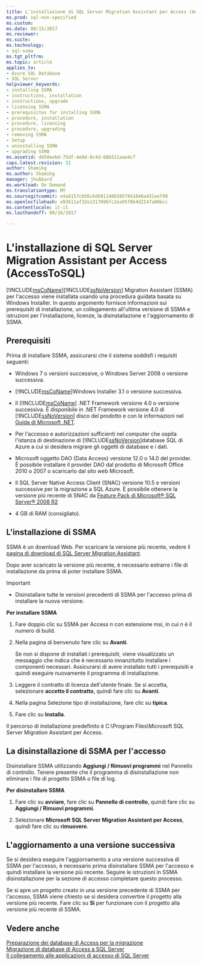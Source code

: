 ```yaml
---
title: L'installazione di SQL Server Migration Assistant per Access (AccessToSQL) | Documenti Microsoft
ms.prod: sql-non-specified
ms.custom: 
ms.date: 08/15/2017
ms.reviewer: 
ms.suite: 
ms.technology:
- sql-ssma
ms.tgt_pltfrm: 
ms.topic: article
applies_to:
- Azure SQL Database
- SQL Server
helpviewer_keywords:
- installing SSMA
- instructions, installation
- instructions, upgrade
- licensing SSMA
- prerequisites for installing SSMA
- procedure, installation
- procedure, licensing
- procedure, upgrading
- removing SSMA
- Setup
- uninstalling SSMA
- upgrading SSMA
ms.assetid: dd50eebd-75df-4e0d-8c4d-88b511aae4c7
caps.latest.revision: 31
author: Shamikg
ms.author: Shamikg
manager: jhubbard
ms.workload: On Demand
ms.translationtype: MT
ms.sourcegitcommit: e4a6157cb56c6db911406585f841046a431eef99
ms.openlocfilehash: e93611af32e1317096fc2ea95f8b4d2147a88bcc
ms.contentlocale: it-it
ms.lasthandoff: 08/16/2017

---
```

# <a name="installing-sql-server-migration-assistant-for-access-accesstosql"></a>L'installazione di SQL Server Migration Assistant per Access (AccessToSQL)
[!INCLUDE[msCoName](../../includes/msconame_md.md)][!INCLUDE[ssNoVersion](../../includes/ssnoversion_md.md)] Migration Assistant (SSMA) per l'accesso viene installata usando una procedura guidata basata su Windows Installer. In questo argomento fornisce informazioni sui prerequisiti di installazione, un collegamento all'ultima versione di SSMA e istruzioni per l'installazione, licenze, la disinstallazione e l'aggiornamento di SSMA.  
  
## <a name="prerequisites"></a>Prerequisiti  
Prima di installare SSMA, assicurarsi che il sistema soddisfi i requisiti seguenti:  
  
-   Windows 7 o versioni successive, o Windows Server 2008 o versione successiva.  
  
-   [!INCLUDE[msCoName](../../includes/msconame_md.md)]Windows Installer 3.1 o versione successiva.  
  
-   Il [!INCLUDE[msCoName](../../includes/msconame_md.md)] .NET Framework versione 4.0 o versione successiva. È disponibile in .NET Framework versione 4.0 di [!INCLUDE[ssNoVersion](../../includes/ssnoversion_md.md)] disco del prodotto e con le informazioni nel [Guida di Microsoft .NET](https://docs.microsoft.com/en-us/dotnet/framework/).
  
-   Per l'accesso e autorizzazioni sufficienti nel computer che ospita l'istanza di destinazione di [!INCLUDE[ssNoVersion](../../includes/ssnoversion_md.md)]database SQL di Azure a cui si desidera migrare gli oggetti di database e i dati.  
  
-   Microsoft oggetto DAO (Data Access) versione 12.0 o 14.0 del provider. È possibile installare il provider DAO dal prodotto di Microsoft Office 2010 o 2007 o scaricarlo dal sito web Microsoft.  
  
-   Il SQL Server Native Access Client (SNAC) versione 10.5 e versioni successive per la migrazione a SQL Azure. È possibile ottenere la versione più recente di SNAC da [Feature Pack di Microsoft® SQL Server® 2008 R2](http://go.microsoft.com/fwlink/?LinkId=196940)  
  
-   4 GB di RAM (consigliato).  
  
## <a name="installing-ssma"></a>L'installazione di SSMA  
SSMA è un download Web. Per scaricare la versione più recente, vedere il [pagina di download di SQL Server Migration Assistant](http://aka.ms/ssmaforaccess).  
  
Dopo aver scaricato la versione più recente, è necessario estrarre i file di installazione da prima di poter installare SSMA.

> [!IMPORTANT]  
> -   Disinstallare tutte le versioni precedenti di SSMA per l'accesso prima di installare la nuova versione.  
  
**Per installare SSMA**  
  
1.  Fare doppio clic su SSMA per Access  *n* con estensione msi, in cui  *n*  è il numero di build.  
  
2.  Nella pagina di benvenuto fare clic su **Avanti**.  
  
    Se non si dispone di installati i prerequisiti, viene visualizzato un messaggio che indica che è necessario innanzitutto installare i componenti necessari. Assicurarsi di avere installato tutti i prerequisiti e quindi eseguire nuovamente il programma di installazione.  
  
3.  Leggere il contratto di licenza dell'utente finale. Se si accetta, selezionare **accetto il contratto**, quindi fare clic su **Avanti**.  
  
4.  Nella pagina Selezione tipo di installazione, fare clic su **tipica**.  
  
5.  Fare clic su **Installa**.  
  
Il percorso di installazione predefinito è C:\Program Files\Microsoft SQL Server Migration Assistant per Access.  
  
## <a name="uninstalling-ssma-for-access"></a>La disinstallazione di SSMA per l'accesso  
Disinstallare SSMA utilizzando **Aggiungi / Rimuovi programmi** nel Pannello di controllo. Tenere presente che il programma di disinstallazione non eliminare i file di progetto SSMA o file di log.  
  
**Per disinstallare SSMA**  
  
1.  Fare clic su **avviare**, fare clic su **Pannello di controllo**, quindi fare clic su **Aggiungi / Rimuovi programmi**.  
  
2.  Selezionare **Microsoft SQL Server Migration Assistant per Access**, quindi fare clic su **rimuovere**.  
  
## <a name="upgrading-to-a-later-version"></a>L'aggiornamento a una versione successiva  
Se si desidera eseguire l'aggiornamento a una versione successiva di SSMA per l'accesso, è necessario prima disinstallare SSMA per l'accesso e quindi installare la versione più recente. Seguire le istruzioni in SSMA disinstallazione per la sezione di accesso completare questo processo.  
  
Se si apre un progetto creato in una versione precedente di SSMA per l'accesso, SSMA viene chiesto se si desidera convertire il progetto alla versione più recente. Fare clic su **Sì** per funzionare con il progetto alla versione più recente di SSMA.  
  
## <a name="see-also"></a>Vedere anche  
[Preparazione dei database di Access per la migrazione](http://msdn.microsoft.com/9b80a9e0-08e7-4b4d-b5ec-cc998d3f5114)  
[Migrazione di database di Access a SQL Server](http://msdn.microsoft.com/76a3abcf-2998-4712-9490-fe8d872c89ca)  
[Il collegamento alle applicazioni di accesso di SQL Server](http://msdn.microsoft.com/82374ad2-7737-4164-a489-13261ba393d4)  
  

